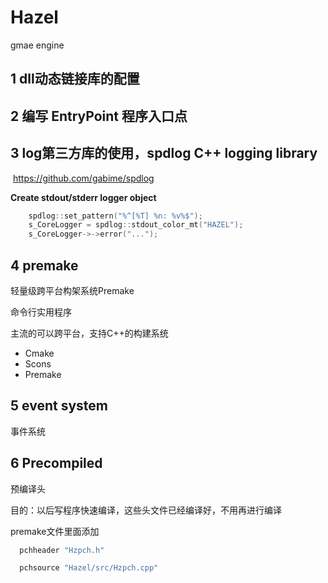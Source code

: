 # Hazel
gmae engine

## 1 dll动态链接库的配置

## 2 编写 EntryPoint 程序入口点

## 3 log第三方库的使用，spdlog C++ logging library  

​    https://github.com/gabime/spdlog

**Create stdout/stderr logger object**

```C
	spdlog::set_pattern("%^[%T] %n: %v%$");
	s_CoreLogger = spdlog::stdout_color_mt("HAZEL");
	s_CoreLogger->->error("...");

```

## 4 premake

轻量级跨平台构架系统Premake

命令行实用程序

主流的可以跨平台，支持C++的构建系统

- Cmake
- Scons
- Premake



## 5 event system

事件系统

## 6 Precompiled

预编译头

目的：以后写程序快速编译，这些头文件已经编译好，不用再进行编译

premake文件里面添加

```lua
  pchheader "Hzpch.h"

  pchsource "Hazel/src/Hzpch.cpp"
```


